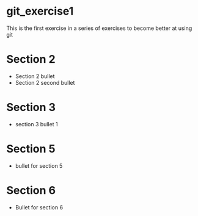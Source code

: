 # git_exercise1
This is the first exercise in a series of exercises to become better at using git
# Section 2
- Section 2 bullet
- Section 2 second bullet
# Section 3
- section 3 bullet 1
# Section 5
- bullet for section 5
# Section 6
- Bullet for section 6
